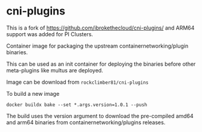 # cni-plugins

This is a fork of https://github.com/ibrokethecloud/cni-plugins/ and ARM64 support was added for PI Clusters.

Container image for packaging the upstream containernetworking/plugin binaries.

This can be used as an init container for deploying the binaries before other meta-plugins like multus are deployed.

Image can be download from `rockclimber81/cni-plugins`

To build a new image

`docker buildx bake --set *.args.version=1.0.1 --push`

The build uses the version argument to download the pre-compiled amd64 and arm64 binaries from containernetworking/plugins releases.